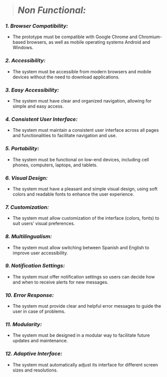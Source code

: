 > # *Non Functional:*

### *1. Browser Compatibility:*
 - The prototype must be compatible with Google Chrome and
   Chromium-based browsers, as well as mobile operating systems Android
   and Windows.

### *2. Accessibility:*
 - The system must be accessible from modern browsers and mobile devices
   without the need to download applications.

### *3. Easy Accessibility:*
 - The system must have clear and organized navigation, allowing for
   simple and easy access.

### *4. Consistent User Interface:*
 - The system must maintain a consistent user interface across all pages
   and functionalities to facilitate navigation and use.

### *5. Portability:*
 - The system must be functional on low-end devices, including cell
   phones, computers, laptops, and tablets.

### *6. Visual Design:*
 - The system must have a pleasant and simple visual design, using soft
   colors and readable fonts to enhance the user experience.

### *7. Customization:*
 - The system must allow customization of the interface (colors, fonts)
   to suit users’ visual preferences.

### *8. Multilingualism:*
 - The system must allow switching between Spanish and English to
   improve user accessibility.

### *9. Notification Settings:*
 - The system must offer notification settings so users can decide how
   and when to receive alerts for new messages.

### *10. Error Response:*
 - The system must provide clear and helpful error messages to guide the
   user in case of problems.

### *11. Modularity:*
 - The system must be designed in a modular way to facilitate future
   updates and maintenance.

### *12. Adaptive Interface:*
 - The system must automatically adjust its interface for different
   screen sizes and resolutions.

